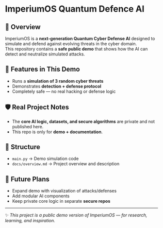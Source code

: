 # ImperiumOS Quantum Defence AI  

## 🌌 Overview  
ImperiumOS is a **next-generation Quantum Cyber Defense AI** designed to simulate and defend against evolving threats in the cyber domain.  
This repository contains a **safe public demo** that shows how the AI can detect and neutralize simulated attacks.  

## 🚀 Features in This Demo  
- Runs a **simulation of 3 random cyber threats**  
- Demonstrates **detection + defense protocol**  
- Completely safe — no real hacking or defense logic  

## 🛡 Real Project Notes  
- The **core AI logic, datasets, and secure algorithms** are private and not published here.  
- This repo is only for **demo + documentation**.  

## 📂 Structure  
- `main.py` → Demo simulation code  
- `docs/overview.md` → Project overview and description  

## 🔮 Future Plans  
- Expand demo with visualization of attacks/defenses  
- Add modular AI components  
- Keep private core logic in separate **secure repos**  

---
✨ *This project is a public demo version of ImperiumOS — for research, learning, and inspiration.*

